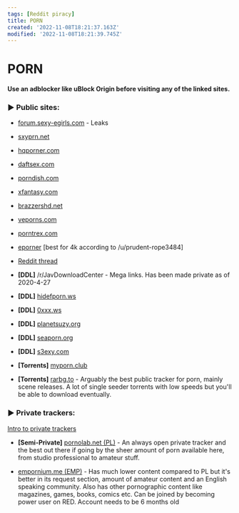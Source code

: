 ```yaml
---
tags: [Reddit piracy]
title: PORN
created: '2022-11-08T18:21:37.163Z'
modified: '2022-11-08T18:21:39.745Z'
---
```


# PORN

**Use an adblocker like uBlock Origin before visiting any of the linked sites.**

### ► **Public sites**:

* [forum.sexy-egirls.com](https://forum.sexy-egirls.com/) - Leaks

* [sxyprn.net](http://sxyprn.net/)

* [hqporner.com](https://hqporner.com/)

* [daftsex.com](https://daftsex.com/)

* [porndish.com](http://porndish.com/)

* [xfantasy.com](https://www.xfantasy.com/en/)

* [brazzershd.net](https://brazzershd.net/)

* [veporns.com](http://www.veporns.com/)

* [porntrex.com](https://www.porntrex.com/)

* [eporner](https://www.eporner.com/) [best for 4k according to /u/prudent-rope3484]

* [Reddit thread](https://www.reddit.com/r/Piracy/comments/fc126u/new_porn_streaming_websites/)

* **[DDL]** /r/JavDownloadCenter - Mega links. Has been made private as of 2020-4-27

* **[DDL]** [hidefporn.ws](https://hidefporn.ws/)

* **[DDL]** [0xxx.ws](https://0xxx.ws/)

* **[DDL]** [planetsuzy.org](http://www.planetsuzy.org/)

* **[DDL]** [seaporn.org](https://www.seaporn.org/)

* **[DDL]** [s3exy.com](http://www.s3exy.com/)

* **[Torrents]** [myporn.club](https://myporn.club/)

* **[Torrents]** [rarbg.to](https://rarbg.to/) - Arguably the best public tracker for porn, mainly scene releases. A lot of single seeder torrents with low speeds but you'll be able to download eventually. 

### ► **Private trackers**:

[Intro to private trackers](https://www.reddit.com/r/Piracy/wiki/guides/private_trackers)

* **[Semi-Private]** [pornolab.net (PL)](https://pornolab.net/) - An always open private tracker and the best out there if going by the sheer amount of porn available here, from studio professional to amateur stuff. 

* [empornium.me (EMP)](https://empornium.me/) - Has much lower content compared to PL but it's better in its request section, amount of amateur content and an English speaking community. Also has other pornographic content like magazines, games, books, comics etc. Can be joined by becoming power user on RED. Account needs to be 6 months old

&nbsp;
